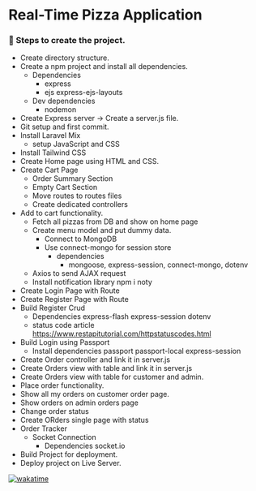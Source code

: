 # Real-Time Pizza Application

### 🚀 Steps to create the project.
- Create directory structure.
- Create a npm project and install all dependencies.
    - Dependencies
        - express
        - ejs express-ejs-layouts
    - Dev dependencies
        - nodemon
- Create Express server -> Create a server.js file.
- Git setup and first commit.
- Install Laravel Mix
    - setup JavaScript and CSS
- Install Tailwind CSS
- Create Home page using HTML and CSS.
- Create Cart Page
    - Order Summary Section
    - Empty Cart Section
    - Move routes to routes files
    - Create dedicated controllers
- Add to cart functionality.
    - Fetch all pizzas from DB and show on home page
    - Create menu model and put dummy data.
        - Connect to MongoDB
        - Use connect-mongo for session store
            - dependencies
                - mongoose, express-session, connect-mongo, dotenv
    - Axios to send AJAX request
    - Install notification library npm i noty
- Create Login Page with Route
- Create Register Page with Route
- Build Register Crud
    - Dependencies express-flash express-session dotenv
    - status code article https://www.restapitutorial.com/httpstatuscodes.html
- Build Login using Passport
    - Install dependencies passport passport-local express-session
- Create Order controller and link it in server.js
- Create Orders view with table and link it in server.js
- Create Orders view with table for customer and admin.
- Place order functionality.
- Show all my orders on customer order page.
- Show orders on admin orders page
- Change order status
- Create ORders single page with status
- Order Tracker
    - Socket Connection
        - Dependencies socket.io
- Build Project for deployment.
- Deploy project on Live Server.


[![wakatime](https://wakatime.com/badge/github/pranjalshikhar/real-time-pizza-app.svg)](https://wakatime.com/badge/github/pranjalshikhar/real-time-pizza-app)